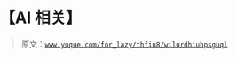 # 【AI 相关】

> 原文：[`www.yuque.com/for_lazy/thfiu8/wilurdhiuhpsguql`](https://www.yuque.com/for_lazy/thfiu8/wilurdhiuhpsguql)



